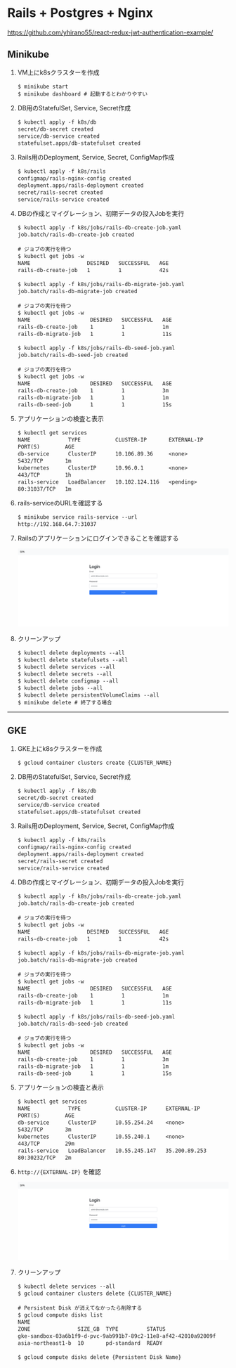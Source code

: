 # Rails + Postgres + Nginx

https://github.com/yhirano55/react-redux-jwt-authentication-example/

## Minikube

1. VM上にk8sクラスターを作成

    ```
    $ minikube start
    $ minikube dashboard # 起動するとわかりやすい
    ```

2. DB用のStatefulSet, Service, Secret作成

   ```
   $ kubectl apply -f k8s/db
   secret/db-secret created
   service/db-service created
   statefulset.apps/db-statefulset created
   ```

3. Rails用のDeployment, Service, Secret, ConfigMap作成

   ```
   $ kubectl apply -f k8s/rails
   configmap/rails-nginx-config created
   deployment.apps/rails-deployment created
   secret/rails-secret created
   service/rails-service created
   ```

4. DBの作成とマイグレーション、初期データの投入Jobを実行

   ```
   $ kubectl apply -f k8s/jobs/rails-db-create-job.yaml
   job.batch/rails-db-create-job created

   # ジョブの実行を待つ
   $ kubectl get jobs -w
   NAME                  DESIRED   SUCCESSFUL   AGE
   rails-db-create-job   1         1            42s

   $ kubectl apply -f k8s/jobs/rails-db-migrate-job.yaml
   job.batch/rails-db-migrate-job created

   # ジョブの実行を待つ
   $ kubectl get jobs -w
   NAME                   DESIRED   SUCCESSFUL   AGE
   rails-db-create-job    1         1            1m
   rails-db-migrate-job   1         1            11s

   $ kubectl apply -f k8s/jobs/rails-db-seed-job.yaml
   job.batch/rails-db-seed-job created

   # ジョブの実行を待つ
   $ kubectl get jobs -w
   NAME                   DESIRED   SUCCESSFUL   AGE
   rails-db-create-job    1         1            3m
   rails-db-migrate-job   1         1            1m
   rails-db-seed-job      1         1            15s
   ```

5. アプリケーションの検査と表示

    ```
    $ kubectl get services
    NAME            TYPE           CLUSTER-IP       EXTERNAL-IP   PORT(S)        AGE
    db-service      ClusterIP      10.106.89.36     <none>        5432/TCP       1m
    kubernetes      ClusterIP      10.96.0.1        <none>        443/TCP        1h
    rails-service   LoadBalancer   10.102.124.116   <pending>     80:31037/TCP   1m
    ```

6. rails-serviceのURLを確認する

    ```
    $ minikube service rails-service --url
    http://192.168.64.7:31037
    ```

7. Railsのアプリケーションにログインできることを確認する

   ![image](rails_login.png)

8. クリーンアップ

    ```
    $ kubectl delete deployments --all
    $ kubectl delete statefulsets --all
    $ kubectl delete services --all
    $ kubectl delete secrets --all
    $ kubectl delete configmap --all
    $ kubectl delete jobs --all
    $ kubectl delete persistentVolumeClaims --all
    $ minikube delete # 終了する場合
    ```

---

## GKE

1. GKE上にk8sクラスターを作成

    ```
    $ gcloud container clusters create {CLUSTER_NAME}
    ```

2. DB用のStatefulSet, Service, Secret作成

   ```
   $ kubectl apply -f k8s/db
   secret/db-secret created
   service/db-service created
   statefulset.apps/db-statefulset created
   ```

3. Rails用のDeployment, Service, Secret, ConfigMap作成

   ```
   $ kubectl apply -f k8s/rails
   configmap/rails-nginx-config created
   deployment.apps/rails-deployment created
   secret/rails-secret created
   service/rails-service created
   ```

4. DBの作成とマイグレーション、初期データの投入Jobを実行

   ```
   $ kubectl apply -f k8s/jobs/rails-db-create-job.yaml
   job.batch/rails-db-create-job created

   # ジョブの実行を待つ
   $ kubectl get jobs -w
   NAME                  DESIRED   SUCCESSFUL   AGE
   rails-db-create-job   1         1            42s

   $ kubectl apply -f k8s/jobs/rails-db-migrate-job.yaml
   job.batch/rails-db-migrate-job created

   # ジョブの実行を待つ
   $ kubectl get jobs -w
   NAME                   DESIRED   SUCCESSFUL   AGE
   rails-db-create-job    1         1            1m
   rails-db-migrate-job   1         1            11s

   $ kubectl apply -f k8s/jobs/rails-db-seed-job.yaml
   job.batch/rails-db-seed-job created

   # ジョブの実行を待つ
   $ kubectl get jobs -w
   NAME                   DESIRED   SUCCESSFUL   AGE
   rails-db-create-job    1         1            3m
   rails-db-migrate-job   1         1            1m
   rails-db-seed-job      1         1            15s
   ```

5. アプリケーションの検査と表示

    ```
    $ kubectl get services
    NAME            TYPE           CLUSTER-IP      EXTERNAL-IP     PORT(S)        AGE
    db-service      ClusterIP      10.55.254.24    <none>          5432/TCP       3m
    kubernetes      ClusterIP      10.55.240.1     <none>          443/TCP        29m
    rails-service   LoadBalancer   10.55.245.147   35.200.89.253   80:30232/TCP   2m
    ```

6. `http://{EXTERNAL-IP}` を確認

   ![image](rails_login.png)

8. クリーンアップ

    ```
    $ kubectl delete services --all
    $ gcloud container clusters delete {CLUSTER_NAME}

    # Persistent Disk が消えてなかったら削除する
    $ gcloud compute disks list
    NAME                                                             ZONE               SIZE_GB  TYPE         STATUS
    gke-sandbox-03a6b1f9-d-pvc-9ab991b7-89c2-11e8-af42-42010a92009f  asia-northeast1-b  10       pd-standard  READY

    $ gcloud compute disks delete {Persistent Disk Name}
    ```
